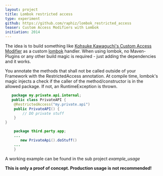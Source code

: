 ```yaml
---
layout: project
title: Lombok restricted access
type: experiment
github: https://github.com/raphiz/lombok_restricted_access
teaser: Custom Access Modifiers with Lombok
initiation: 2014
---
```


The idea is to build something like [Kohsuke Kawaguchi's  Custom Access Modifier](http://www.kohsuke.org/access-modifier/)
as a custom [lombok](http://projectlombok.org/) handler. When using lombok, no Maven-Plugins or any other build magic is required - just
adding the dependencies and it works.

You annotate the methods that shall not be called outside of your Framework with the RestrictedAccess annotation.
At compile time, lombok's magic injects a check if the caller of the method/constructor is in the allowed package.
If not, an RuntimeException is thrown.

```java
   package my.private.api.internal;
   public class PrivateAPI {
    @RestrictedAccess("my.private.api")
    public PrivateAPI() {
        // DO private stuff
    }
}
```

```java
    package third.party.app;
    ...
       new PrivateApi().doStuff()
    ...
    }
```

A working example can be found in the sub project *example_usage*

**This is only a proof of concept. Production usage is not recommended!**
